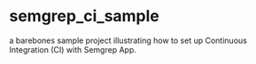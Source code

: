 # semgrep_ci_sample
a barebones sample project illustrating how to set up Continuous Integration (CI) with Semgrep App. 
